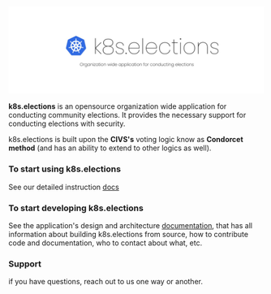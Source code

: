 ![banner.js](/static/banner.jpg)

**k8s.elections** is an opensource organization wide application for conducting community elections. It provides the necessary support for conducting elections with security. 

k8s.elections is built upon the **CIVS's** voting logic know as **Condorcet method** (and has an ability to extend to other logics as well).

### To start using k8s.elections

See our detailed instruction [docs](/docs/README.md)

### To start developing k8s.elections

See the application's design and architecture [documentation](/docs/DESIGN.md), that has all information about building k8s.elections from source, how to contribute code and documentation, who to contact about what, etc.

### Support 

if you have questions, reach out to us one way or another.

